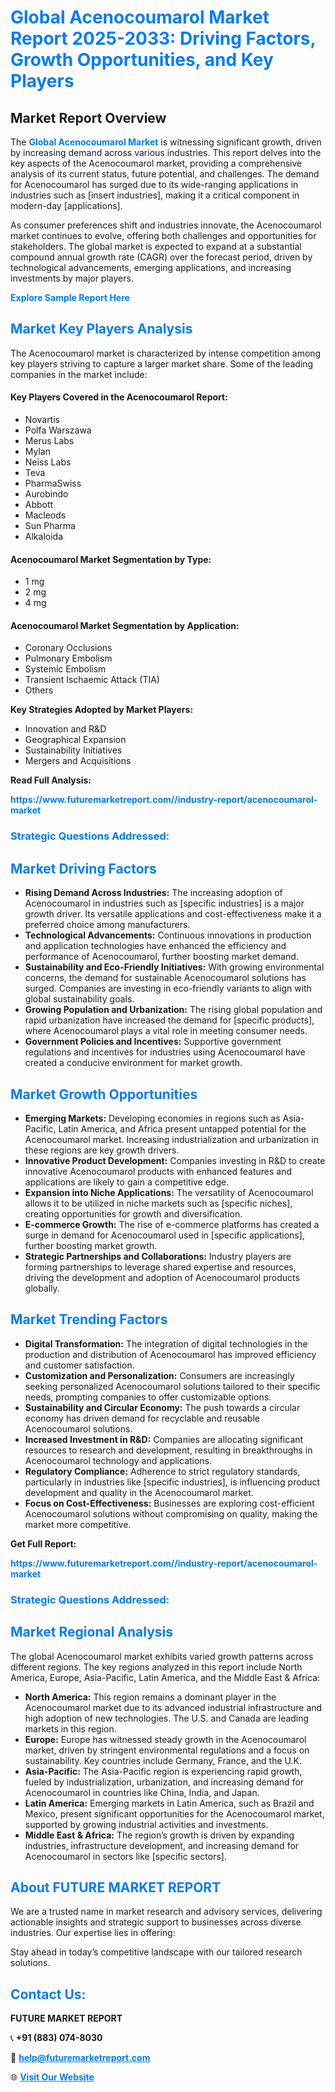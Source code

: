 <h1 style="color: #007BFF;">Global Acenocoumarol Market Report 2025-2033: Driving Factors, Growth Opportunities, and Key Players</h1>

<section id="overview">
<h2>Market Report Overview</h2>
<p>The <a href="https://www.futuremarketreport.com//industry-report/acenocoumarol-market" style="color: #007BFF; text-decoration: none;"><strong>Global Acenocoumarol Market</strong></a> is witnessing significant growth, driven by increasing demand across various industries. This report delves into the key aspects of the Acenocoumarol market, providing a comprehensive analysis of its current status, future potential, and challenges. The demand for Acenocoumarol has surged due to its wide-ranging applications in industries such as [insert industries], making it a critical component in modern-day [applications].</p>
<p>As consumer preferences shift and industries innovate, the Acenocoumarol market continues to evolve, offering both challenges and opportunities for stakeholders. The global market is expected to expand at a substantial compound annual growth rate (CAGR) over the forecast period, driven by technological advancements, emerging applications, and increasing investments by major players.</p>
</section>

<section id="overview">
<p><a href="https://www.futuremarketreport.com//request-sample/reportId=79499" style="color: #007BFF; text-decoration: none;"><strong>Explore Sample Report Here</strong></a></p>
</section>

<section id="key-players">
<h2 style="color: #007BFF;">Market Key Players Analysis</h2>
<p>The Acenocoumarol market is characterized by intense competition among key players striving to capture a larger market share. Some of the leading companies in the market include:</p>
<h4>Key Players Covered in the Acenocoumarol Report:</h4>
<ul><li>Novartis</li><li>Polfa Warszawa</li><li>Merus Labs</li><li>Mylan</li><li>Neiss Labs</li><li>Teva</li><li>PharmaSwiss</li><li>Aurobindo</li><li>Abbott</li><li>Macleods</li><li>Sun Pharma</li><li>Alkaloida</li></ul>
<h4>Acenocoumarol Market Segmentation by Type:</h4>
<ul><li>1 mg</li><li>2 mg</li><li>4 mg</li></ul>

<h4>Acenocoumarol Market Segmentation by Application:</h4>
<ul><li>Coronary Occlusions</li><li>Pulmonary Embolism</li><li>Systemic Embolism</li><li>Transient Ischaemic Attack (TIA)</li><li>Others</li></ul>
<p><strong>Key Strategies Adopted by Market Players:</strong></p>
<ul>
<li>Innovation and R&D</li>
<li>Geographical Expansion</li>
<li>Sustainability Initiatives</li>
<li>Mergers and Acquisitions</li>
</ul>
</section>

<section>
<p><strong>Read Full Analysis: </strong></p><a href="https://www.futuremarketreport.com//industry-report/acenocoumarol-market" style="color: #007BFF; text-decoration: none;"><strong>https://www.futuremarketreport.com//industry-report/acenocoumarol-market</strong></a>
<h3 style="color: #007BFF;">Strategic Questions Addressed:</h3>
</section>

<section id="driving-factors">
<h2 style="color: #007BFF;">Market Driving Factors</h2>
<ul>
<li><strong>Rising Demand Across Industries:</strong> The increasing adoption of Acenocoumarol in industries such as [specific industries] is a major growth driver. Its versatile applications and cost-effectiveness make it a preferred choice among manufacturers.</li>
<li><strong>Technological Advancements:</strong> Continuous innovations in production and application technologies have enhanced the efficiency and performance of Acenocoumarol, further boosting market demand.</li>
<li><strong>Sustainability and Eco-Friendly Initiatives:</strong> With growing environmental concerns, the demand for sustainable Acenocoumarol solutions has surged. Companies are investing in eco-friendly variants to align with global sustainability goals.</li>
<li><strong>Growing Population and Urbanization:</strong> The rising global population and rapid urbanization have increased the demand for [specific products], where Acenocoumarol plays a vital role in meeting consumer needs.</li>
<li><strong>Government Policies and Incentives:</strong> Supportive government regulations and incentives for industries using Acenocoumarol have created a conducive environment for market growth.</li>
</ul>
</section>

<section id="growth-opportunities">
<h2 style="color: #007BFF;">Market Growth Opportunities</h2>
<ul>
<li><strong>Emerging Markets:</strong> Developing economies in regions such as Asia-Pacific, Latin America, and Africa present untapped potential for the Acenocoumarol market. Increasing industrialization and urbanization in these regions are key growth drivers.</li>
<li><strong>Innovative Product Development:</strong> Companies investing in R&D to create innovative Acenocoumarol products with enhanced features and applications are likely to gain a competitive edge.</li>
<li><strong>Expansion into Niche Applications:</strong> The versatility of Acenocoumarol allows it to be utilized in niche markets such as [specific niches], creating opportunities for growth and diversification.</li>
<li><strong>E-commerce Growth:</strong> The rise of e-commerce platforms has created a surge in demand for Acenocoumarol used in [specific applications], further boosting market growth.</li>
<li><strong>Strategic Partnerships and Collaborations:</strong> Industry players are forming partnerships to leverage shared expertise and resources, driving the development and adoption of Acenocoumarol products globally.</li>
</ul>
</section>

<section id="trending-factors">
<h2 style="color: #007BFF;">Market Trending Factors</h2>
<ul>
<li><strong>Digital Transformation:</strong> The integration of digital technologies in the production and distribution of Acenocoumarol has improved efficiency and customer satisfaction.</li>
<li><strong>Customization and Personalization:</strong> Consumers are increasingly seeking personalized Acenocoumarol solutions tailored to their specific needs, prompting companies to offer customizable options.</li>
<li><strong>Sustainability and Circular Economy:</strong> The push towards a circular economy has driven demand for recyclable and reusable Acenocoumarol solutions.</li>
<li><strong>Increased Investment in R&D:</strong> Companies are allocating significant resources to research and development, resulting in breakthroughs in Acenocoumarol technology and applications.</li>
<li><strong>Regulatory Compliance:</strong> Adherence to strict regulatory standards, particularly in industries like [specific industries], is influencing product development and quality in the Acenocoumarol market.</li>
<li><strong>Focus on Cost-Effectiveness:</strong> Businesses are exploring cost-efficient Acenocoumarol solutions without compromising on quality, making the market more competitive.</li>
</ul>
</section>

<section>
<p><strong>Get Full Report: </strong></p><a href="https://www.futuremarketreport.com//industry-report/acenocoumarol-market" style="color: #007BFF; text-decoration: none;"><strong>https://www.futuremarketreport.com//industry-report/acenocoumarol-market</strong></a>
<h3 style="color: #007BFF;">Strategic Questions Addressed:</h3>
</section>


<section id="regional-analysis">
<h2 style="color: #007BFF;">Market Regional Analysis</h2>
<p>The global Acenocoumarol market exhibits varied growth patterns across different regions. The key regions analyzed in this report include North America, Europe, Asia-Pacific, Latin America, and the Middle East & Africa:</p>
<ul>
<li><strong>North America:</strong> This region remains a dominant player in the Acenocoumarol market due to its advanced industrial infrastructure and high adoption of new technologies. The U.S. and Canada are leading markets in this region.</li>
<li><strong>Europe:</strong> Europe has witnessed steady growth in the Acenocoumarol market, driven by stringent environmental regulations and a focus on sustainability. Key countries include Germany, France, and the U.K.</li>
<li><strong>Asia-Pacific:</strong> The Asia-Pacific region is experiencing rapid growth, fueled by industrialization, urbanization, and increasing demand for Acenocoumarol in countries like China, India, and Japan.</li>
<li><strong>Latin America:</strong> Emerging markets in Latin America, such as Brazil and Mexico, present significant opportunities for the Acenocoumarol market, supported by growing industrial activities and investments.</li>
<li><strong>Middle East & Africa:</strong> The region’s growth is driven by expanding industries, infrastructure development, and increasing demand for Acenocoumarol in sectors like [specific sectors].</li>
</ul>
</section>

<footer>
<h2 style="color: #007BFF;">About FUTURE MARKET REPORT</h2>
<p>We are a trusted name in market research and advisory services, delivering actionable insights and strategic support to businesses across diverse industries. Our expertise lies in offering:</p>

<p>Stay ahead in today’s competitive landscape with our tailored research solutions.</p>

<h2 style="color: #007BFF;">Contact Us:</h2>
<p><strong>FUTURE MARKET REPORT</strong></p>
<p>📞 <strong>+91 (883) 074-8030</strong></p>
<p>📧 <strong><a href="mailto:help@futuremarketreport.com" style="color: #007BFF;">help@futuremarketreport.com</a></strong></p>
<p>🌐 <strong><a href="https://www.futuremarketreport.com/" style="color: #007BFF;">Visit Our Website</a></strong></p>
</footer>